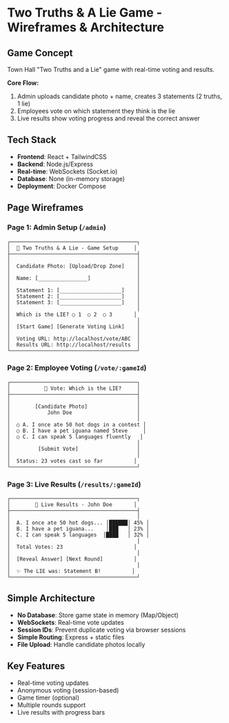 # Two Truths & A Lie Game - Wireframes & Architecture

## Game Concept
Town Hall "Two Truths and a Lie" game with real-time voting and results.

**Core Flow:**
1. Admin uploads candidate photo + name, creates 3 statements (2 truths, 1 lie)
2. Employees vote on which statement they think is the lie
3. Live results show voting progress and reveal the correct answer

## Tech Stack
- **Frontend**: React + TailwindCSS
- **Backend**: Node.js/Express
- **Real-time**: WebSockets (Socket.io)
- **Database**: None (in-memory storage)
- **Deployment**: Docker Compose

## Page Wireframes

### Page 1: Admin Setup (`/admin`)
```
┌─────────────────────────────────────────┐
│  🎯 Two Truths & A Lie - Game Setup     │
├─────────────────────────────────────────┤
│                                         │
│  Candidate Photo: [Upload/Drop Zone]    │
│                                         │
│  Name: [________________]               │
│                                         │
│  Statement 1: [____________________]    │
│  Statement 2: [____________________]    │
│  Statement 3: [____________________]    │
│                                         │
│  Which is the LIE? ○ 1  ○ 2  ○ 3       │
│                                         │
│  [Start Game] [Generate Voting Link]    │
│                                         │
│  Voting URL: http://localhost/vote/ABC  │
│  Results URL: http://localhost/results  │
└─────────────────────────────────────────┘
```

### Page 2: Employee Voting (`/vote/:gameId`)
```
┌─────────────────────────────────────────┐
│           🎯 Vote: Which is the LIE?     │
├─────────────────────────────────────────┤
│                                         │
│        [Candidate Photo]                │
│            John Doe                     │
│                                         │
│  ○ A. I once ate 50 hot dogs in a contest │
│  ○ B. I have a pet iguana named Steve     │
│  ○ C. I can speak 5 languages fluently   │
│                                         │
│         [Submit Vote]                   │
│                                         │
│  Status: 23 votes cast so far          │
└─────────────────────────────────────────┘
```

### Page 3: Live Results (`/results/:gameId`)
```
┌─────────────────────────────────────────┐
│        🎯 Live Results - John Doe       │
├─────────────────────────────────────────┤
│                                         │
│  A. I once ate 50 hot dogs... │██████│ 45% │
│  B. I have a pet iguana...    │███   │ 23% │
│  C. I can speak 5 languages  │████   │ 32% │
│                                         │
│  Total Votes: 23                       │
│                                         │
│  [Reveal Answer] [Next Round]          │
│                                         │
│  ✨ The LIE was: Statement B!          │
└─────────────────────────────────────────┘
```

## Simple Architecture
- **No Database**: Store game state in memory (Map/Object)
- **WebSockets**: Real-time vote updates
- **Session IDs**: Prevent duplicate voting via browser sessions
- **Simple Routing**: Express + static files
- **File Upload**: Handle candidate photos locally

## Key Features
- Real-time voting updates
- Anonymous voting (session-based)
- Game timer (optional)
- Multiple rounds support
- Live results with progress bars